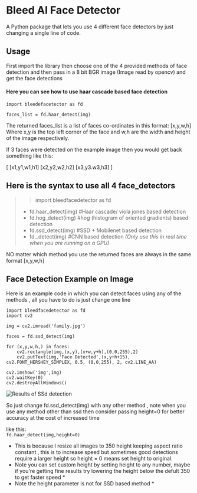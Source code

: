 # Bleed AI Face Detector

A Python package that lets you use 4 different face detectors by just changing a single line of code.

## Usage

First import the library then choose one of the 4 provided methods of face detection and then pass in a 8 bit BGR image (Image read by opencv) and get the face detections

#### Here you can see how to use haar cascade based face detection
```
import bleedefacetector as fd

faces_list = fd.haar_detect(img)

```

The returned faces_list is a list of faces co-ordinates in this format: [x,y,w,h] 
Where x,y is the top left corner of the face and w,h are the width and height of the image respectively.

If 3 faces were detected on the example image then you would get back something like this:

[
[x1,y1,w1,h1]
[x2,y2,w2,h2]
[x3,y3.w3,h3]
]

## Here is the syntax to use all 4 face_detectors

>>  import bleedfacedetector as fd 
> * fd.haar_detect(img)  #Haar cascade/ viola jones based detection 
> * fd.hog_detect(img)   #hog (histogram of oriented gradients) based detection 
> * fd.ssd_detect(img)   #SSD + Mobilenet based detection  
> * fd._detect(img)   #CNN based detection  *(Only use this in real time when you are running on a GPU)* 

NO matter which method you use the returned faces are always in the same format [x,y,w,h]

## Face Detection Example on Image
Here is an example code in which you can detect faces using any of the methods , all you have to do is just change one line


```
import bleedfacedetector as fd
import cv2

img = cv2.imread('family.jpg')

faces = fd.ssd_detect(img)

for (x,y,w,h,) in faces:
    cv2.rectangle(img,(x,y),(x+w,y+h),(0,0,255),2)
    cv2.putText(img,'Face Detected',(x,y+h+15), cv2.FONT_HERSHEY_SIMPLEX, 0.5, (0,0,255), 2, cv2.LINE_AA)

cv2.imshow('img',img)
cv2.waitKey(0)
cv2.destroyAllWindows()
```
![Results of SSd detection](https://github.com/TahaAnwar/bleedfacedetector/tree/master/images/detectedfamily.jpg)


So just change fd.ssd_detect(img) with any other method , note when you use any method other than ssd then consider passing height=0 for better accuracy at the cost of increased time

like this: <br>
```fd.haar_detect(img,height=0)```

* This is because I resize all images to 350 height keeping aspect ratio constant , this is to increase speed but sometimes good detections require a larger height so height = 0 means set height to original. 
* Note you can set custom height by setting height to any number, maybe if you're getting fine results try lowering the height below the defult 350 to get faster speed *
* Note the height parameter is not for SSD based method *

